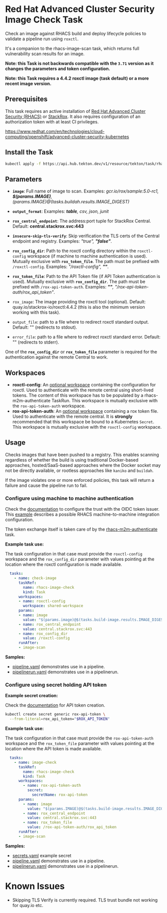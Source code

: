 # Red Hat Advanced Cluster Security Image Check Task

Check an image against RHACS build and deploy lifecycle policies to validate a
pipeline run using `roxctl`.

It's a companion to the rhacs-image-scan task, which returns full vulnerability
scan results for an image.

**Note: this Task is not backwards compatible with the `3.71` version as it
changes the parameters and token configuration.**

**Note: this Task requires a 4.4.2 roxctl image (task default) or a more recent
image version.**

## Prerequisites

This task requires an active installation of [Red Hat Advanced Cluster Security (RHACS)](https://www.redhat.com/en/resources/advanced-cluster-security-for-kubernetes-datasheet)
or [StackRox](https://www.stackrox.io/).  It also requires configuration of
an authorization token with at least CI privileges.

<https://www.redhat.com/en/technologies/cloud-computing/openshift/advanced-cluster-security-kubernetes>

## Install the Task

```bash
kubectl apply -f https://api.hub.tekton.dev/v1/resource/tekton/task/rhacs-image-check/4.0/raw
```

## Parameters

- **`image`**: Full name of image to scan. Examples: _gcr.io/rox/sample:5.0-rc1,
**$(params.IMAGE)**, $(params.IMAGE)@$(tasks.buildah.results.IMAGE_DIGEST)_
- **`output_format`**:  Examples: _**table**, csv, json, junit_

- **`rox_central_endpoint`**: The address:port tuple for StackRox Central.
Default: **central.stackrox.svc:443**
- **`insecure-skip-tls-verify`**: Skip verification the TLS certs of the Central
endpoint and registry. Examples: _"true", **"false"**_.
- **`rox_config_dir`**: Path to the roxctl config directory within
the `roxctl-config` workspace (if machine to machine authentication is used).
Mutually exclusive with **`rox_token_file`**. The path must be prefixed with
`/roxctl-config`. Examples: _"/roxctl-config", **""**_.
- **`rox_token_file`**: Path to the API Token file (if API Token authentication
is used). Mutually exclusive with **`rox_config_dir`**. The path must be
prefixed with `/rox-api-token-auth`.
Examples: _**""**, "/rox-api-token-auth/rox_api_token"_.
- `rox_image`: The image providing the roxctl tool (optional).
Default: quay.io/stackrox-io/roxctl:4.4.2
(this is also the minimum version working with this task). 
- `output_file`: path to a file where to redirect roxctl standard output.
Default: "" (redirects to stdout).
- `error_file`: path to a file where to redirect roxctl standard error.
Default: "" (redirects to stderr).

One of the **`rox_config_dir`** or **`rox_token_file`** parameter is required
for the authentication against the remote Central to work.

## Workspaces

- **roxctl-config**: An [optional workspace](https://github.com/tektoncd/pipeline/blob/main/docs/workspaces.md#optional-workspaces)
containing the configuration for roxctl. Used to authenticate with the remote
central using short-lived tokens. The content of this workspace has to be
populated by a rhacs-m2m-authenticate TaskRun. This workspace is mutually
exclusive with the `rox-api-token-auth` workspace.
- **rox-api-token-auth**: An [optional workspace](https://github.com/tektoncd/pipeline/blob/main/docs/workspaces.md#optional-workspaces)
containing a rox token file. Used to authenticate with the remote central. It
is **strongly** recommended that this workspace be bound to a Kubernetes
`Secret`. This workspace is mutually exclusive with the `roxctl-config`
workspace.

## Usage

Checks images that have been pushed to a registry.  This enables scanning
regardless of whether the build is using traditional Docker-based approaches,
hosted/SaaS-based approaches where the Docker socket may not be directly
available, or rootless approaches like `kaniko` and `buildah`.

If the image violates one or more enforced policies, this task will return a
failure and cause the pipeline run to fail.

### Configure using machine to machine authentication

Check the [documentation](https://docs.openshift.com/acs/operating/manage-user-access/configure-short-lived-access.html#configure-short-lived-access_configure-short-lived-access)
to configure the trust with the OIDC token issuer. This
[example](../../rhacs-m2m-authenticate/0.1/samples/configure-m2m.md) describes
a possible RHACS machine-to-machine integration configuration.

The token exchange itself is taken care of by the
[rhacs-m2m-authenticate](../../rhacs-m2m-authenticate) task.

**Example task use:**

The task configuration in that case must provide the `roxctl-config` workspace
and the `rox_config_dir` parameter with values pointing at the location where
the roxctl configuration is made available.

```yaml
  tasks:
    - name: check-image
      taskRef:
        name: rhacs-image-check
        kind: Task
      workspaces:
      - name: roxctl-config
        workspace: shared-workspace
      params:
      - name: image
        value: "$(params.image)@$(tasks.build-image.results.IMAGE_DIGEST)"
      - name: rox_central_endpoint
        value: central.stackrox.svc:443
      - name: rox_config_dir
        value: /roxctl-config
      runAfter:
      - image-scan
```

**Samples:**

* [pipeline.yaml](samples/with-m2m-token/pipeline.yaml) demonstrates use in a
pipeline.
* [pipelinerun.yaml](samples/with-m2m-token/pipelinerun.yaml) demonstrates use
in a pipelinerun.


### Configure using secret holding API token

**Example secret creation:**

Check the [documentation](https://docs.openshift.com/acs/configuration/configure-api-token.html)
for API token creation.

```bash
kubectl create secret generic rox-api-token \
  --from-literal=rox_api_token="$ROX_API_TOKEN"
```

**Example task use:**

The task configuration in that case must provide the `rox-api-token-auth`
workspace and the `rox_token_file` parameter with values pointing at the
location where the API token is made available.

```yaml
  tasks:
    - name: image-check
      taskRef:
        name: rhacs-image-check
        kind: Task
      workspaces:
        - name: rox-api-token-auth
          secret:
            secretName: rox-api-token
      params:
        - name: image
          value: "$(params.IMAGE)@$(tasks.build-image.results.IMAGE_DIGEST)"
        - name: rox_central_endpoint
          value: central.stackrox.svc:443
        - name: rox_token_file
          value: /rox-api-token-auth/rox_api_token
      runAfter:
      - image-scan
```

**Samples:**

- [secrets.yaml](samples/with-api-token/secrets.yaml) example secret
- [pipeline.yaml](samples/with-api-token/pipeline.yaml) demonstrates use in a
pipeline.
- [pipelinerun.yaml](samples/with-api-token/pipelinerun.yaml) demonstrates use
in a pipelinerun.

# Known Issues

* Skipping TLS Verify is currently required. TLS trust bundle not working for
quay.io etc.
